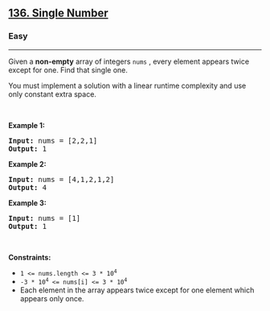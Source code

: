 <h2>
    <a href="https://leetcode.com/problems/single-number">
        136. Single Number
    </a>
</h2>

<h3>Easy</h3>
<hr>
<p>
Given a <strong>non-empty</strong> array of integers  <code>nums</code> , every element appears twice except for one. Find that single one.

You must implement a solution with a linear runtime complexity and use only constant extra space.
</p>

<p>&nbsp;</p>
<p><strong class="example">Example 1:</strong></p>

<pre>
<strong>Input:</strong> nums = [2,2,1]
<strong>Output:</strong> 1
</pre>

<p><strong class="example">Example 2:</strong></p>

<pre>
<strong>Input:</strong> nums = [4,1,2,1,2]
<strong>Output:</strong> 4
</pre>

<p><strong class="example">Example 3:</strong></p>

<pre>
<strong>Input:</strong> nums = [1]
<strong>Output:</strong> 1
</pre>


<p>&nbsp;</p>
<p><strong>Constraints:</strong></p>
<ul>
	<li><code>1 <= nums.length <= 3 * 10<sup>4</sup></code></li>
	<li><code>-3 * 10<sup>4</sup> <= nums[i] <= 3 * 10<sup>4</sup></code></li>
	<li>Each element in the array appears twice except for one element which appears only once.</li>
</ul>
